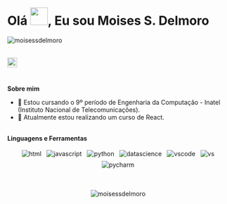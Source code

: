 <h1>Olá <img src="https://github.com/sudnyeshtalekar/sudnyeshtalekar/blob/master/Assets/Hi.gif" width="40px">, Eu sou Moises S. Delmoro</h1>
<p align="left"> <img src="https://komarev.com/ghpvc/?username=sudnyeshtalekar" alt="moisessdelmoro" /> </p>
<br />
<a href="https://github.com/moisessdelmoro">
  <img align="left" alt="MoisesSDelmoro's Github" width="22px" src="https://cdn.jsdelivr.net/npm/simple-icons@v3/icons/github.svg" />
</a>
<br />



&nbsp;&nbsp;&nbsp;&nbsp;&nbsp;&nbsp;&nbsp;&nbsp;&nbsp;&nbsp;&nbsp;&nbsp;&nbsp;&nbsp;&nbsp;&nbsp;&nbsp;&nbsp;&nbsp;&nbsp;&nbsp;&nbsp;&nbsp;&nbsp;&nbsp;&nbsp;&nbsp;&nbsp;&nbsp;&nbsp;&nbsp;&nbsp;&nbsp;&nbsp;&nbsp;&nbsp;&nbsp;&nbsp;&nbsp;&nbsp;&nbsp;&nbsp;&nbsp;&nbsp;&nbsp;&nbsp;&nbsp;&nbsp;&nbsp;&nbsp;&nbsp;&nbsp;&nbsp;&nbsp;&nbsp;&nbsp;&nbsp;&nbsp;&nbsp;<p align="left"><b>Sobre mim</b> <br>
- 🔭 Estou cursando o 9º período de Engenharia da Computação - Inatel (Instituto Nacional de Telecomunicações).
- 🌱 Atualmente estou realizando um curso de React.
&nbsp;&nbsp;&nbsp;&nbsp;&nbsp;&nbsp;&nbsp;&nbsp;&nbsp;&nbsp;&nbsp;&nbsp;&nbsp;&nbsp;&nbsp;&nbsp;&nbsp;&nbsp;&nbsp;&nbsp;&nbsp;&nbsp;&nbsp;&nbsp;&nbsp;&nbsp;&nbsp;&nbsp;&nbsp;&nbsp;&nbsp;&nbsp;&nbsp;&nbsp;&nbsp;&nbsp;&nbsp;&nbsp;&nbsp;&nbsp;&nbsp;&nbsp;&nbsp;&nbsp;&nbsp;&nbsp;&nbsp;&nbsp;&nbsp;&nbsp;&nbsp;&nbsp;&nbsp;&nbsp;&nbsp;&nbsp;&nbsp;&nbsp;&nbsp;&nbsp;&nbsp;&nbsp;&nbsp;
<p align="left"><b>Linguagens e Ferramentas</b> <br>

<p align="center">
 <img src="https://github.com/sudnyeshtalekar/sudnyeshtalekar/blob/master/Assets/html.svg" alt="html" style="vertical-align:top; margin:4px">
 <img src="https://github.com/sudnyeshtalekar/sudnyeshtalekar/blob/master/Assets/javascript.svg" alt="javascript" style="vertical-align:top; margin:4px">
 <img src="https://github.com/sudnyeshtalekar/sudnyeshtalekar/blob/master/Assets/python.svg" alt="python" style="vertical-align:top; margin:4px">
 <img src="https://github.com/sudnyeshtalekar/sudnyeshtalekar/blob/master/Assets/datascience.svg" alt="datascience" style="vertical-align:top; margin:4px">
 <img src="https://github.com/sudnyeshtalekar/sudnyeshtalekar/blob/master/Assets/visualstudio_code.svg" alt="vscode" style="vertical-align:top; margin:4px">
 <img src="https://github.com/sudnyeshtalekar/sudnyeshtalekar/blob/master/Assets/visualstudio.svg" alt="vs" style="vertical-align:top; margin:4px">
 <img src="https://github.com/sudnyeshtalekar/sudnyeshtalekar/blob/master/Assets/jetbrains_pycharm.svg" alt="pycharm" style="vertical-align:top; margin:4px">
</p>

<br />
<p align="center"> <img src="https://github-readme-stats.vercel.app/api?username=moisessdelmoro&show_icons=true&theme=dark" alt="moisessdelmoro" /> 
</p>
